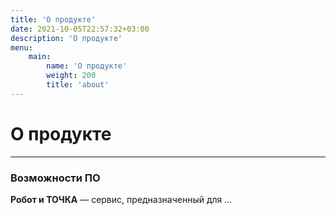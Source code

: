 ```yaml
---
title: 'О продукте'
date: 2021-10-05T22:57:32+03:00
description: 'О продукте'
menu:
    main:
        name: 'О продукте'
        weight: 200
        title: 'about'
---
```


# О продукте

---

### Возможности ПО

**Робот и ТОЧКА** — сервис, предназначенный для ...